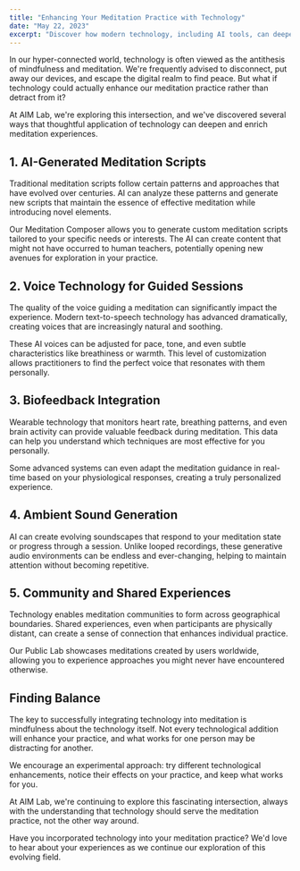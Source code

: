 ```yaml
---
title: "Enhancing Your Meditation Practice with Technology"
date: "May 22, 2023"
excerpt: "Discover how modern technology, including AI tools, can deepen your meditation practice rather than distract from it."
---
```


In our hyper-connected world, technology is often viewed as the antithesis of mindfulness and meditation. We're frequently advised to disconnect, put away our devices, and escape the digital realm to find peace. But what if technology could actually enhance our meditation practice rather than detract from it?

At AIM Lab, we're exploring this intersection, and we've discovered several ways that thoughtful application of technology can deepen and enrich meditation experiences.

## 1. AI-Generated Meditation Scripts

Traditional meditation scripts follow certain patterns and approaches that have evolved over centuries. AI can analyze these patterns and generate new scripts that maintain the essence of effective meditation while introducing novel elements.

Our Meditation Composer allows you to generate custom meditation scripts tailored to your specific needs or interests. The AI can create content that might not have occurred to human teachers, potentially opening new avenues for exploration in your practice.

## 2. Voice Technology for Guided Sessions

The quality of the voice guiding a meditation can significantly impact the experience. Modern text-to-speech technology has advanced dramatically, creating voices that are increasingly natural and soothing.

These AI voices can be adjusted for pace, tone, and even subtle characteristics like breathiness or warmth. This level of customization allows practitioners to find the perfect voice that resonates with them personally.

## 3. Biofeedback Integration

Wearable technology that monitors heart rate, breathing patterns, and even brain activity can provide valuable feedback during meditation. This data can help you understand which techniques are most effective for you personally.

Some advanced systems can even adapt the meditation guidance in real-time based on your physiological responses, creating a truly personalized experience.

## 4. Ambient Sound Generation

AI can create evolving soundscapes that respond to your meditation state or progress through a session. Unlike looped recordings, these generative audio environments can be endless and ever-changing, helping to maintain attention without becoming repetitive.

## 5. Community and Shared Experiences

Technology enables meditation communities to form across geographical boundaries. Shared experiences, even when participants are physically distant, can create a sense of connection that enhances individual practice.

Our Public Lab showcases meditations created by users worldwide, allowing you to experience approaches you might never have encountered otherwise.

## Finding Balance

The key to successfully integrating technology into meditation is mindfulness about the technology itself. Not every technological addition will enhance your practice, and what works for one person may be distracting for another.

We encourage an experimental approach: try different technological enhancements, notice their effects on your practice, and keep what works for you.

At AIM Lab, we're continuing to explore this fascinating intersection, always with the understanding that technology should serve the meditation practice, not the other way around.

Have you incorporated technology into your meditation practice? We'd love to hear about your experiences as we continue our exploration of this evolving field.
